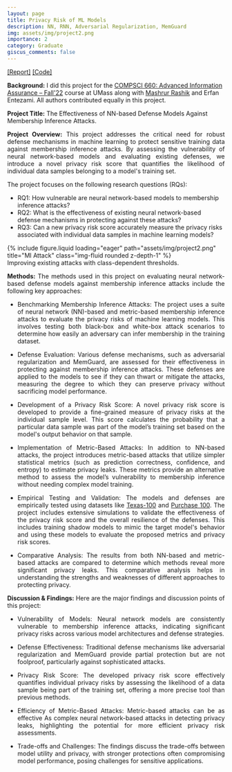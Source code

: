 ```yaml
---
layout: page
title: Privacy Risk of ML Models
description: NN, RNN, Adversarial Regularization, MemGuard
img: assets/img/project2.png
importance: 2
category: Graduate
giscus_comments: false
---
```

<a href="https://amit010.github.io/assets/pdf/privacy_risk_ML_Models.pdf">[Report]</a> <a href='https://github.com/amit-sarker/MIA-Evaluation'>[Code]</a>

<strong>Background:</strong> I did this project for the <a href="https://people.cs.umass.edu/~amir/courses/CS660-FALL22/">COMPSCI 660: Advanced Information Assurance – Fall'22</a> course at UMass along with <a href="https://mashrur29.github.io/">Mashrur Rashik</a> and Erfan Entezami. All authors contributed equally in this project.

<strong>Project Title:</strong> The Effectiveness of NN-based Defense Models Against Membership Inference Attacks.

<p style="text-align:justify">
<strong>Project Overview:</strong> This project addresses the critical need for robust defense mechanisms in machine learning to protect sensitive training data against membership inference attacks. By assessing the vulnerability of neural network-based models and evaluating existing defenses, we introduce a novel privacy risk score that quantifies the likelihood of individual data samples belonging to a model's training set.
</p>
The project focuses on the following research questions (RQs):
<ul>
    <li> RQ1: How vulnerable are neural network-based models to membership inference attacks? </li>
    <li> RQ2: What is the effectiveness of existing neural network-based defense mechanisms in protecting against these attacks? </li>
    <li> RQ3: Can a new privacy risk score accurately measure the privacy risks associated with individual data samples in machine learning models? </li>
</ul>

<div class="row">
    <div class="col-sm mt-3 mt-md-0">
        {% include figure.liquid loading="eager" path="assets/img/project2.png" title="MI Attack" class="img-fluid rounded z-depth-1" %}
    </div>
</div>
<div class="caption">
    Improving existing attacks with class-dependent thresholds.
</div>

<p style="text-align:justify"><strong>Methods:</strong> The methods used in this project on evaluating neural network-based defense models against membership inference attacks include the following key approaches:</p>
<ul>
    <li> <p style="text-align:justify">Benchmarking Membership Inference Attacks: The project uses a suite of neural network (NN)-based and metric-based membership inference attacks to evaluate the privacy risks of machine learning models. This involves testing both black-box and white-box attack scenarios to determine how easily an adversary can infer membership in the training dataset.</p> </li>
    <li> <p style="text-align:justify">Defense Evaluation: Various defense mechanisms, such as adversarial regularization and MemGuard, are assessed for their effectiveness in protecting against membership inference attacks. These defenses are applied to the models to see if they can thwart or mitigate the attacks, measuring the degree to which they can preserve privacy without sacrificing model performance.</p> </li>
    <li> <p style="text-align:justify">Development of a Privacy Risk Score: A novel privacy risk score is developed to provide a fine-grained measure of privacy risks at the individual sample level. This score calculates the probability that a particular data sample was part of the model’s training set based on the model's output behavior on that sample.</p> </li>
    <li> <p style="text-align:justify">Implementation of Metric-Based Attacks: In addition to NN-based attacks, the project introduces metric-based attacks that utilize simpler statistical metrics (such as prediction correctness, confidence, and entropy) to estimate privacy leaks. These metrics provide an alternative method to assess the model’s vulnerability to membership inference without needing complex model training.</p> </li>
    <li> <p style="text-align:justify">Empirical Testing and Validation: The models and defenses are empirically tested using datasets like <a href="https://www.comp.nus.edu.sg/~reza/files/dataset_texas.tgz">Texas-100</a> and <a href="https://www.comp.nus.edu.sg/~reza/files/dataset_purchase.tgz">Purchase 100</a>. The project includes extensive simulations to validate the effectiveness of the privacy risk score and the overall resilience of the defenses. This includes training shadow models to mimic the target model's behavior and using these models to evaluate the proposed metrics and privacy risk scores.</p> </li>
    <li> <p style="text-align:justify">Comparative Analysis: The results from both NN-based and metric-based attacks are compared to determine which methods reveal more significant privacy leaks. This comparative analysis helps in understanding the strengths and weaknesses of different approaches to protecting privacy.</p> </li>
</ul>

<p style="text-align:justify"><strong>Discussion & Findings:</strong> Here are the major findings and discussion points of this project:</p>
<ul>
    <li> <p style="text-align:justify">Vulnerability of Models: Neural network models are consistently vulnerable to membership inference attacks, indicating significant privacy risks across various model architectures and defense strategies.</p> </li>
    <li> <p style="text-align:justify">Defense Effectiveness: Traditional defense mechanisms like adversarial regularization and MemGuard provide partial protection but are not foolproof, particularly against sophisticated attacks.</p> </li>
    <li> <p style="text-align:justify">Privacy Risk Score: The developed privacy risk score effectively quantifies individual privacy risks by assessing the likelihood of a data sample being part of the training set, offering a more precise tool than previous methods.</p> </li>
    <li> <p style="text-align:justify">Efficiency of Metric-Based Attacks: Metric-based attacks can be as effective As complex neural network-based attacks in detecting privacy leaks, highlighting the potential for more efficient privacy risk assessments.</p> </li>
    <li> <p style="text-align:justify">Trade-offs and Challenges: The findings discuss the trade-offs between model utility and privacy, with stronger protections often compromising model performance, posing challenges for sensitive applications.</p> </li>
</ul>

